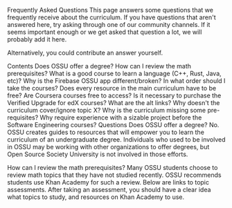 Frequently Asked Questions
This page answers some questions that we frequently receive about the curriculum. If you have questions that aren't answered here, try asking through one of our community channels. If it seems important enough or we get asked that question a lot, we will probably add it here.

Alternatively, you could contribute an answer yourself.

Contents
Does OSSU offer a degree?
How can I review the math prerequisites?
What is a good course to learn a language (C++, Rust, Java, etc)?
Why is the Firebase OSSU app different/broken?
In what order should I take the courses?
Does every resource in the main curriculum have to be free?
Are Coursera courses free to access?
Is it necessary to purchase the Verified Upgrade for edX courses?
What are the alt links?
Why doesn't the curriculum cover/ignore topic X?
Why is the curriculum missing some pre-requisites?
Why require experience with a sizable project before the Software Engineering courses?
Questions
Does OSSU offer a degree?
No. OSSU creates guides to resources that will empower you to learn the curriculum of an undergraduate degree. Individuals who used to be involved in OSSU may be working with other organizations to offer degrees, but Open Source Society University is not involved in those efforts.

How can I review the math prerequisites?
Many OSSU students choose to review math topics that they have not studied recently. OSSU recommends students use Khan Academy for such a review. Below are links to topic assessments. After taking an assessment, you should have a clear idea what topics to study, and resources on Khan Academy to use.
